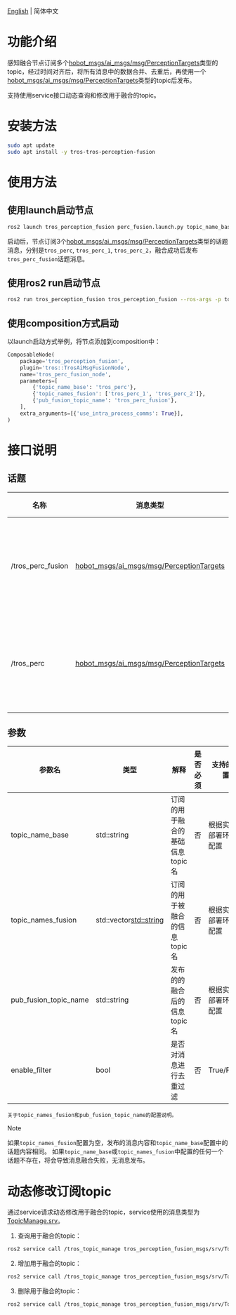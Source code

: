 [English](./README.md) | 简体中文

# 功能介绍

感知融合节点订阅多个[hobot_msgs/ai_msgs/msg/PerceptionTargets](https://github.com/D-Robotics/hobot_msgs/blob/develop/ai_msgs/msg/PerceptionTargets.msg)类型的topic，经过时间对齐后，将所有消息中的数据合并、去重后，再使用一个[hobot_msgs/ai_msgs/msg/PerceptionTargets](https://github.com/D-Robotics/hobot_msgs/blob/develop/ai_msgs/msg/PerceptionTargets.msg)类型的topic后发布。

支持使用service接口动态查询和修改用于融合的topic。

# 安装方法

```bash
sudo apt update
sudo apt install -y tros-tros-perception-fusion
```

# 使用方法

## 使用launch启动节点

```bash
ros2 launch tros_perception_fusion perc_fusion.launch.py topic_name_base:=tros_perc topic_names_fusion:='[tros_perc_1, tros_perc_2]' pub_fusion_topic_name:=tros_perc_fusion
```

启动后，节点订阅3个[hobot_msgs/ai_msgs/msg/PerceptionTargets](https://github.com/D-Robotics/hobot_msgs/blob/develop/ai_msgs/msg/PerceptionTargets.msg)类型的话题消息，分别是`tros_perc`, `tros_perc_1`, `tros_perc_2`，融合成功后发布`tros_perc_fusion`话题消息。


## 使用ros2 run启动节点

```bash
ros2 run tros_perception_fusion tros_perception_fusion --ros-args -p topic_name_base:=tros_perc -p "topic_names_fusion:=['tros_perc_1', 'tros_perc_2']" -p pub_fusion_topic_name:=tros_perc_fusion
```

## 使用composition方式启动

以launch启动方式举例，将节点添加到composition中：

```python
ComposableNode(
    package='tros_perception_fusion',
    plugin='tros::TrosAiMsgFusionNode',
    name='tros_perc_fusion_node',
    parameters=[
        {'topic_name_base': 'tros_perc'},
        {'topic_names_fusion': ['tros_perc_1', 'tros_perc_2']},
        {'pub_fusion_topic_name': 'tros_perc_fusion'},
    ],
    extra_arguments=[{'use_intra_process_comms': True}],
)
```

# 接口说明

## 话题

| 名称                 | 消息类型        | 说明|
| ---------------------- | ----------- |---------------------------- |
| /tros_perc_fusion     | [hobot_msgs/ai_msgs/msg/PerceptionTargets](https://github.com/D-Robotics/hobot_msgs/blob/develop/ai_msgs/msg/PerceptionTargets.msg)     | 发布的融合后的信息 |
| /tros_perc          | [hobot_msgs/ai_msgs/msg/PerceptionTargets](https://github.com/D-Robotics/hobot_msgs/blob/develop/ai_msgs/msg/PerceptionTargets.msg)   | 订阅的融合前的信息 |

## 参数

| 参数名                 | 类型        | 解释                                        | 是否必须 | 支持的配置           | 默认值                        |
| ---------------------- | ----------- | ------------------------------------------- | -------- | -------------------- | ----------------------------- |
| topic_name_base | std::string | 订阅的用于融合的基础信息topic名 | 否       | 根据实际部署环境配置 | /tros_perc |
| topic_names_fusion | std::vector<std::string> | 订阅的用于被融合的信息topic名 | 否       | 根据实际部署环境配置 | 空 |
| pub_fusion_topic_name | std::string | 发布的的融合后的信息topic名   | 否       | 根据实际部署环境配置 | /tros_perc_fusion     |
| enable_filter | bool | 是否对消息进行去重过滤   | 否       | True/False | True     |

```info
关于topic_names_fusion和pub_fusion_topic_name的配置说明。
```

> [!NOTE]
> 如果`topic_names_fusion`配置为空，发布的消息内容和`topic_name_base`配置中的话题内容相同。
> 如果`topic_name_base`或`topic_names_fusion`中配置的任何一个话题不存在，将会导致消息融合失败，无消息发布。

# 动态修改订阅topic

通过service请求动态修改用于融合的topic，service使用的消息类型为[TopicManage.srv](./tros_perception_fusion_msgs/srv/TopicManage.srv)。

1. 查询用于融合的topic：

```bash
ros2 service call /tros_topic_manage tros_perception_fusion_msgs/srv/TopicManage "{action: 'get'}"
```

2. 增加用于融合的topic：

```bash
ros2 service call /tros_topic_manage tros_perception_fusion_msgs/srv/TopicManage "{action: 'add', topics: {'/tros_det', '/tros_seg'}}"
```

3. 删除用于融合的topic：

```bash
ros2 service call /tros_topic_manage tros_perception_fusion_msgs/srv/TopicManage "{action: 'delete', topics: {'/tros_det'}}"
```
